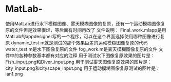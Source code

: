 # MatLab-
使用MatLab进行水下模糊图像、雾天模糊图像的复原，还有一个运动模糊图像复原的文件但是效果很烂，等后面有时间再改了
文件说明：
Final_work.mlapp是用MatLab的appdesigner写的一个程序，可以在这个界面选择使用哪种图像进行复原
dynamic_test.m就是测试的那个效果巨差的运动模糊图像复原的代码
water_test.m是水下图像复原的文件
fog_work.m是雾天模糊图像复原的文件
文件中的各种参数基本都有对应的注释
用于测试水下图像复原效果的图片是：Fish_input.png和Diver_input.png
用于测试雾天图像复原效果的图片是：city_input.png和cityscape_input.png
用于运动模糊图像复原测试的图片是：ian1.png
